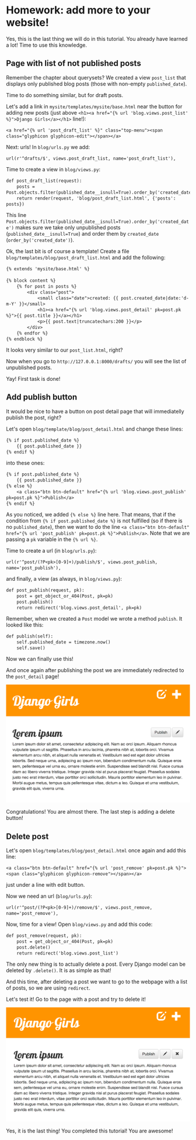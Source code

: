 # Homework: add more to your website!

Yes, this is the last thing we will do in this tutorial. You already have learned a lot! Time to use this knowledge.

## Page with list of not published posts

Remember the chapter about querysets? We created a view `post_list` that displays only published blog posts (those with non-empty `published_date`).

Time to do something similar, but for draft posts.

Let's add a link in `mysite/templates/mysite/base.html` near the button for adding new posts (just above `<h1><a href="{% url 'blog.views.post_list' %}">Django Girls</a></h1>` line!):

    <a href="{% url 'post_draft_list' %}" class="top-menu"><span class="glyphicon glyphicon-edit"></span></a>

Next: urls! In `blog/urls.py` we add:

    url(r'^drafts/$', views.post_draft_list, name='post_draft_list'),

Time to create a view in `blog/views.py`:

    def post_draft_list(request):
        posts = Post.objects.filter(published_date__isnull=True).order_by('created_date')
        return render(request, 'blog/post_draft_list.html', {'posts': posts})

This line `Post.objects.filter(published_date__isnull=True).order_by('created_date')` makes sure we take only unpublished posts (`published_date__isnull=True`) and order them by `created_date` (`order_by('created_date')`).

Ok, the last bit is of course a template! Create a file `blog/templates/blog/post_draft_list.html` and add the following:

    {% extends 'mysite/base.html' %}

    {% block content %}
        {% for post in posts %}
            <div class="post">
                <small class="date">created: {{ post.created_date|date:'d-m-Y' }}</small>
                <h1><a href="{% url 'blog.views.post_detail' pk=post.pk %}">{{ post.title }}</a></h1>
                <p>{{ post.text|truncatechars:200 }}</p>
            </div>
        {% endfor %}
    {% endblock %}

It looks very similar to our `post_list.html`, right?

Now when you go to `http://127.0.0.1:8000/drafts/` you will see the list of unpublished posts.

Yay! First task is done!

## Add publish button

It would be nice to have a button on post detail page that will immediatelly publish the post, right?

Let's open `blog/template/blog/post_detail.html` and change these lines:

    {% if post.published_date %}
        {{ post.published_date }}
    {% endif %}

into these ones:

    {% if post.published_date %}
        {{ post.published_date }}
    {% else %}
        <a class="btn btn-default" href="{% url 'blog.views.post_publish' pk=post.pk %}">Publish</a>
    {% endif %}

As you noticed, we added `{% else %}` line here. That means, that if the condition from `{% if post.published_date %}` is not fulfilled (so if there is no `published_date`), then we want to do the line `<a class="btn btn-default" href="{% url 'post_publish' pk=post.pk %}">Publish</a>`. Note that we are passing a `pk` variable in the `{% url %}`.

Time to create a url (in `blog/urls.py`):

    url(r'^post/(?P<pk>[0-9]+)/publish/$', views.post_publish, name='post_publish'),

and finally, a view (as always, in `blog/views.py`):

    def post_publish(request, pk):
        post = get_object_or_404(Post, pk=pk)
        post.publish()
        return redirect('blog.views.post_detail', pk=pk)

Remember, when we created a `Post` model we wrote a method `publish`. It looked like this:

    def publish(self):
        self.published_date = timezone.now()
        self.save()

Now we can finally use this!

And once again after publishing the post we are immediately redirected to the `post_detail` page!

![Publish button](images/publish.png)

Congratulations! You are almost there. The last step is adding a delete button!

## Delete post

Let's open `blog/templates/blog/post_detail.html` once again and add this line:

    <a class="btn btn-default" href="{% url 'post_remove' pk=post.pk %}"><span class="glyphicon glyphicon-remove"></span></a>

just under a line with edit button.

Now we need an url (`blog/urls.py`):

    url(r'^post/(?P<pk>[0-9]+)/remove/$', views.post_remove, name='post_remove'),

Now, time for a view! Open `blog/views.py` and add this code:

    def post_remove(request, pk):
        post = get_object_or_404(Post, pk=pk)
        post.delete()
        return redirect('blog.views.post_list')

The only new thing is to actually delete a post. Every Django model can be deleted by `.delete()`. It is as simple as that!

And this time, after deleting a post we want to go to the webpage with a list of posts, so we are using `redirect`.

Let's test it! Go to the page with a post and try to delete it!

![Delete button](images/delete.png)

Yes, it is the last thing! You completed this tutorial! You are awesome!



